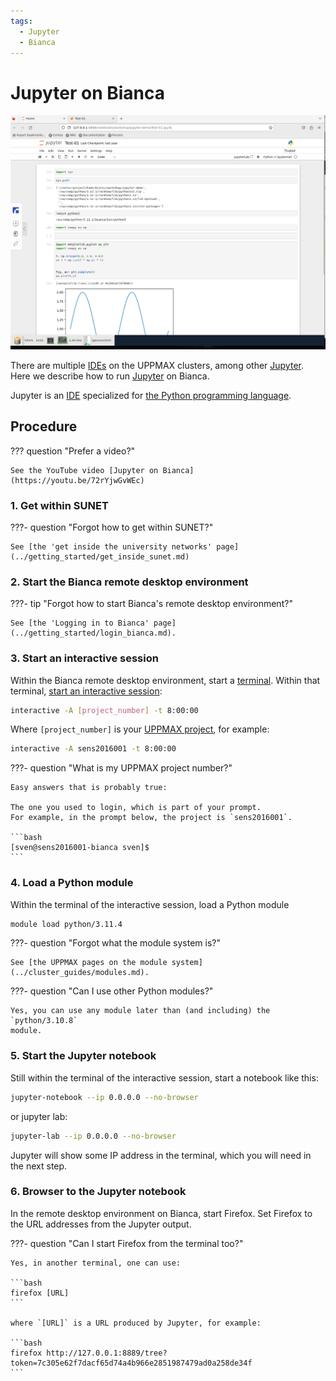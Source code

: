 ```yaml
---
tags:
  - Jupyter
  - Bianca
---
```


# Jupyter on Bianca

![Jupyter on Bianca](./img/jupyter_bianca.png)

There are multiple [IDEs](../software/ides.md) on the UPPMAX clusters,
among other [Jupyter](../software/jupyter.md).
Here we describe how to run [Jupyter](../software/jupyter.md)
on Bianca.

Jupyter is an [IDE](../software/ides.md) specialized for
[the Python programming language](../software/python.md).

## Procedure

??? question "Prefer a video?"

    See the YouTube video [Jupyter on Bianca](https://youtu.be/72rYjwGvWEc)

### 1. Get within SUNET

???- question "Forgot how to get within SUNET?"

    See [the 'get inside the university networks' page](../getting_started/get_inside_sunet.md)

### 2. Start the Bianca remote desktop environment

???- tip "Forgot how to start Bianca's remote desktop environment?"

    See [the 'Logging in to Bianca' page](../getting_started/login_bianca.md).

### 3. Start an interactive session

Within the Bianca remote desktop environment, start a [terminal](../software/terminal.md).
Within that terminal,
[start an interactive session](../cluster_guides/start_interactive_session_on_bianca.md):


```bash
interactive -A [project_number] -t 8:00:00
```

Where `[project_number]` is your
[UPPMAX project](../getting_started/project.md), for example:

```bash
interactive -A sens2016001 -t 8:00:00
```

???- question "What is my UPPMAX project number?"

    Easy answers that is probably true:

    The one you used to login, which is part of your prompt.
    For example, in the prompt below, the project is `sens2016001`.

    ```bash
    [sven@sens2016001-bianca sven]$
    ```

### 4. Load a Python module

Within the terminal of the interactive session,
load a Python module

```bash
module load python/3.11.4
```

???- question "Forgot what the module system is?"

    See [the UPPMAX pages on the module system](../cluster_guides/modules.md).

???- question "Can I use other Python modules?"

    Yes, you can use any module later than (and including) the `python/3.10.8`
    module.

### 5. Start the Jupyter notebook

Still within the terminal of the interactive session,
start a notebook like this:

```bash
jupyter-notebook --ip 0.0.0.0 --no-browser
```

or jupyter lab:

``` bash
jupyter-lab --ip 0.0.0.0 --no-browser
```

Jupyter will show some IP address in the terminal,
which you will need in the next step.

### 6. Browser to the Jupyter notebook

In the remote desktop environment on Bianca, start Firefox.
Set Firefox to the URL addresses from the Jupyter output.

???- question "Can I start Firefox from the terminal too?"

    Yes, in another terminal, one can use:

    ```bash
    firefox [URL]
    ```

    where `[URL]` is a URL produced by Jupyter, for example:

    ```bash
    firefox http://127.0.0.1:8889/tree?token=7c305e62f7dacf65d74a4b966e2851987479ad0a258de34f
    ```

